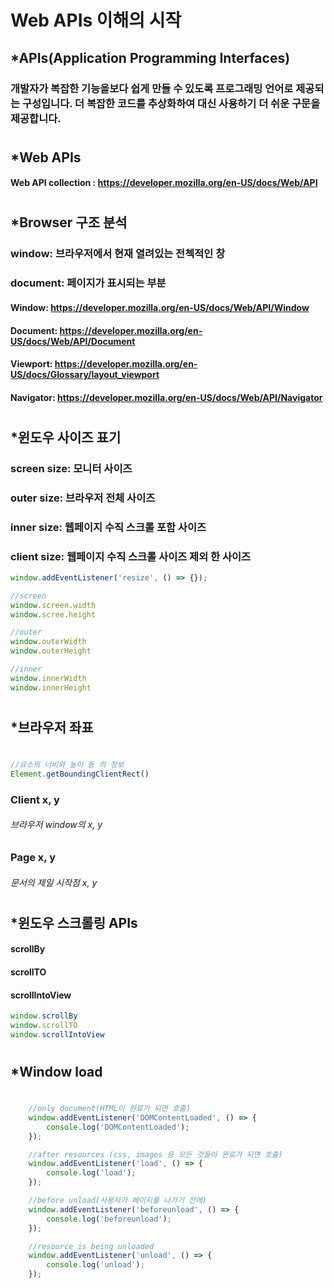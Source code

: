 # Web APIs 이해의 시작
 
## *APIs(Application Programming Interfaces)

### 개발자가 복잡한 기능을보다 쉽게 ​​만들 수 있도록 프로그래밍 언어로 제공되는 구성입니다. 더 복잡한 코드를 추상화하여 대신 사용하기 더 쉬운 구문을 제공합니다.
#
#

## *Web APIs

#### Web API collection : https://developer.mozilla.org/en-US/docs/Web/API

#
#

## *Browser 구조 분석

### window: 브라우저에서 현재 열려있는 전첵적인 창
### document: 페이지가 표시되는 부분

#### Window: https://developer.mozilla.org/en-US/docs/Web/API/Window
#### Document: https://developer.mozilla.org/en-US/docs/Web/API/Document
#### Viewport: https://developer.mozilla.org/en-US/docs/Glossary/layout_viewport
#### Navigator: https://developer.mozilla.org/en-US/docs/Web/API/Navigator

#
#

## *윈도우 사이즈 표기

### screen size: 모니터 사이즈
### outer size: 브라우저 전체 사이즈
### inner size: 웹페이지 수직 스크롤 포함 사이즈
### client size: 웹페이지 수직 스크롤 사이즈 제외 한 사이즈
```js
window.addEventListener('resize', () => {});

//screen
window.screen.width
window.scree.height

//outer
window.outerWidth
window.outerHeight

//inner
window.innerWidth
window.innerHeight
```
#
#
## *브라우저 좌표

#
```js
//요소의 너비와 높이 등 의 정보
Element.getBoundingClientRect()
```

### Client x, y
###### 브라우저 window의 x, y

### Page x, y
###### 문서의 제일 시작점 x, y

#
#

## *윈도우 스크롤링 APIs

#### scrollBy
#### scrollTO
#### scrollIntoView

```js
window.scrollBy
window.scrollTO
window.scrollIntoView
```

#
#
## *Window load

#
```js
    //only document(HTML이 완료가 되면 호출)
    window.addEventListener('DOMContentLoaded', () => {
        console.log('DOMContentLoaded');
    });

    //after resources (css, images 등 모든 것들이 완료가 되면 호출)
    window.addEventListener('load', () => {
        console.log('load');
    });

    //before unload(사용자가 페이지를 나가기 전에)
    window.addEventListener('beforeunload', () => {
        console.log('beforeunload');
    });

    //resource is being unloaded
    window.addEventListener('unload', () => {
        console.log('unload');
    });
```
